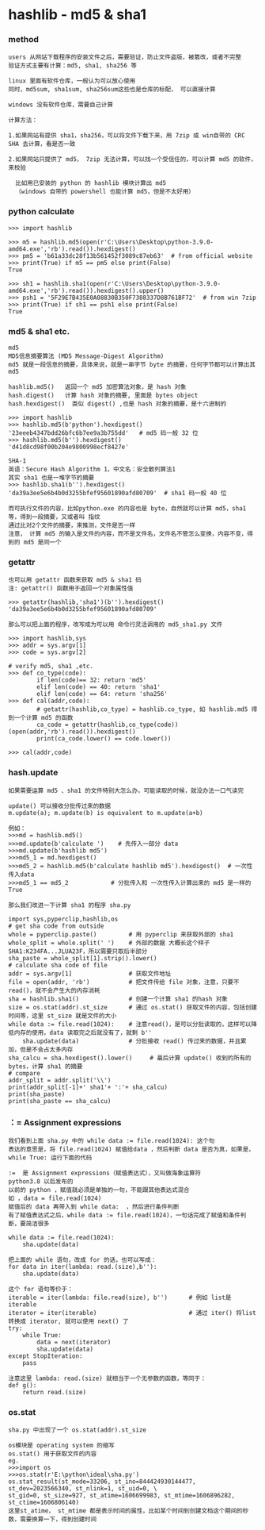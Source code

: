 # hashlib - md5 & sha1

### method

    users 从网站下载程序的安装文件之后，需要验证，防止文件盗版，被篡改，或者不完整    
    验证方式主要有计算：md5, sha1, sha256 等
    
    linux 里面有软件仓库，一般认为可以放心使用
    同时，md5sum, sha1sum, sha256sum这些也是仓库的标配， 可以直接计算
    
    windows 没有软件仓库，需要自己计算
    
    计算方法：
    
    1.如果网站有提供 sha1，sha256，可以将文件下载下来，用 7zip 或 win自带的 CRC SHA 去计算，看是否一致
    
    2.如果网站只提供了 md5， 7zip 无法计算，可以找一个受信任的，可以计算 md5 的软件，来校验
     
      比如用已安装的 python 的 hashlib 模块计算出 md5 
      （windows 自带的 powershell 也能计算 md5，但是不太好用）
    

### python calculate

    >>> import hashlib
    
    >>> m5 = hashlib.md5(open(r'C:\Users\Desktop\python-3.9.0-amd64.exe','rb').read()).hexdigest()
    >>> pm5 = 'b61a33dc28f13b561452f3089c87eb63'  # from official website
    >>> print(True) if m5 == pm5 else print(False)
    True
    
    >>> sh1 = hashlib.sha1(open(r'C:\Users\Desktop\python-3.9.0-amd64.exe','rb').read()).hexdigest().upper()
    >>> psh1 = '5F29E7B435E0A08830B350F7388337D8B761BF72'  # from win 7zip
    >>> print(True) if sh1 == psh1 else print(False)
    True
    
    
### md5 & sha1 etc.
    
    md5
    MD5信息摘要算法 (MD5 Message-Digest Algorithm)    
    md5 就是一段信息的摘要，具体来说，就是一串字节 byte 的摘要，任何字节都可以计算出其 md5
    
    hashlib.md5()   返回一个 md5 加密算法对象，是 hash 对象
    hash.digest()   计算 hash 对象的摘要, 里面是 bytes object
    hash.hexdigest()  类似 digest() ,也是 hash 对象的摘要，是十六进制的
    
    >>> import hashlib
    >>> hashlib.md5(b'python').hexdigest()   
    '23eeeb4347bdd26bfc6b7ee9a3b755dd'   # md5 码一般 32 位
    >>> hashlib.md5(b'').hexdigest()
    'd41d8cd98f00b204e9800998ecf8427e'
    
    SHA-1
    英语：Secure Hash Algorithm 1，中文名：安全散列算法1
    其实 sha1 也是一堆字节的摘要
    >>> hashlib.sha1(b'').hexdigest()
    'da39a3ee5e6b4b0d3255bfef95601890afd80709'  # sha1 码一般 40 位

    而可执行文件的内容，比如python.exe 的内容也是 byte，自然就可以计算 md5，sha1 等，得到一段摘要，又或者叫 指纹
    通过比对2个文件的摘要，来推测，文件是否一样
    注意， 计算 md5 的输入是文件的内容，而不是文件名，文件名不管怎么变换，内容不变，得到的 md5 是同一个
    

### getattr

    也可以用 getattr 函数来获取 md5 & sha1 码
    注: getattr() 函数用于返回一个对象属性值
    
    >>> getattr(hashlib,'sha1')(b'').hexdigest()
    'da39a3ee5e6b4b0d3255bfef95601890afd80709'
    
    那么可以把上面的程序，改写成为可以用 命令行灵活调用的 md5_sha1.py 文件
    
    >>> import hashlib,sys
    >>> addr = sys.argv[1]
    >>> code = sys.argv[2]

    # verify md5, sha1 ,etc.
    >>> def co_type(code):
            if len(code)== 32: return 'md5'
            elif len(code) == 40: return 'sha1'
            elif len(code) == 64: return 'sha256'
    >>> def cal(addr,code):
            # getattr(hashlib,co_type) = hashlib.co_type, 如 hashlib.md5 得到一个计算 md5 的函数
            ca_code = getattr(hashlib,co_type(code))(open(addr,'rb').read()).hexdigest()
            print(ca_code.lower() == code.lower())

    >>> cal(addr,code)
    
### hash.update

    如果需要运算 md5 、sha1 的文件特别大怎么办，可能读取的时候，就没办法一口气读完
    
    update() 可以接收分批传过来的数据
    m.update(a); m.update(b) is equivalent to m.update(a+b)
    
    例如：
    >>>md = hashlib.md5()       
    >>>md.update(b'calculate ')    # 先传入一部分 data
    >>>md.update(b'hashlib md5')
    >>>md5_1 = md.hexdigest()
    >>>md5_2 = hashlib.md5(b'calculate hashlib md5').hexdigest()  # 一次性传入data
    >>>md5_1 == md5_2            # 分批传入和 一次性传入计算出来的 md5 是一样的    
    True
    
    那么我们改进一下计算 sha1 的程序 sha.py
    
    import sys,pyperclip,hashlib,os
    # get sha code from outside
    whole = pyperclip.paste()         # 用 pyperclip 来获取外部的 sha1
    whole_split = whole.split(' ')    # 外部的数据 大概长这个样子 SHA1:K234FA...JLUA23F，所以需要只取后半部分
    sha_paste = whole_split[1].strip().lower()
    # calculate sha code of file
    addr = sys.argv[1]                # 获取文件地址
    file = open(addr, 'rb')           # 把文件传给 file 对象，注意，只要不read()，就不会产生大的内存消耗
    sha = hashlib.sha1()              # 创建一个计算 sha1 的hash 对象
    size = os.stat(addr).st_size      # 通过 os.stat() 获取文件的内容，包括创建时间等，这里 st_size 就是文件的大小
    while data := file.read(1024):    # 注意read()，是可以分批读取的，这样可以降低内存的使用，data 读取完之后就没有了，就剩 b''           
        sha.update(data)              # 分批接收 read() 传过来的数据，并且累加，但是不会占太多内存 
    sha_calcu = sha.hexdigest().lower()     # 最后计算 update() 收到的所有的 bytes，计算 sha1 的摘要
    # compare
    addr_split = addr.split('\\')
    print(addr_split[-1]+' sha1'+ ':'+ sha_calcu)
    print(sha_paste)
    print(sha_paste == sha_calcu)  
    
    
### ：= Assignment expressions
    
    我们看到上面 sha.py 中的 while data := file.read(1024): 这个句
    表达的意思是，将 file.read(1024) 赋值给data ，然后判断 data 是否为真，如果是，while True: 运行下面的代码
        
    :=  是 Assignment expressions（赋值表达式），又叫做海象运算符
    python3.8 以后发布的
    以前的 python ，赋值就必须是单独的一句，不能跟其他表达式混合
    如 ，data = file.read(1024)
    赋值后的 data 再带入到 while data:  ，然后进行条件判断    
    有了赋值表达式之后，while data := file.read(1024)，一句话完成了赋值和条件判断，要简洁很多
        
    while data := file.read(1024):
        sha.update(data)
    
    把上面的 while 语句，改成 for 的话，也可以写成：
    for data in iter(lambda: read.(size),b''):
        sha.update(data)
        
    这个 for 语句等价于：
    iterable = iter(lambda: file.read(size), b'')      # 例如 list是 iterable
    iterator = iter(iterable)                          # 通过 iter() 将list 转换成 iterator, 就可以使用 next() 了
    try:
        while True:
            data = next(iterator)
            sha.update(data)
    except StopIteration:
        pass
        
    注意这里 lambda: read.(size) 就相当于一个无参数的函数，等同于：
    def g():
        return read.(size)
    
    
### os.stat

    sha.py 中出现了一个 os.stat(addr).st_size  
    
    os模块是 operating system 的缩写
    os.stat() 用于获取文件的内容
    eg.
    >>>import os
    >>>os.stat(r'E:\python\ideal\sha.py')
    os.stat_result(st_mode=33206, st_ino=844424930144477, st_dev=2023566340, st_nlink=1, st_uid=0, \
    st_gid=0, st_size=927, st_atime=1606699983, st_mtime=1606896282, st_ctime=1606806140)
    这里st_atime， st_mtime 都是表示时间的属性，比如某个时间到创建文档这个期间的秒数，需要换算一下，得到创建时间

    
    
    
    
    
